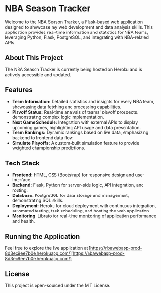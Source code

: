 # NBA Season Tracker

Welcome to the NBA Season Tracker, a Flask-based web application designed to showcase my web development and data analysis skills. This application provides real-time information and statistics for NBA teams, leveraging Python, Flask, PostgreSQL, and integrating with NBA-related APIs.

## About This Project

The NBA Season Tracker is currently being hosted on Heroku and is actively accessible and updated.

## Features

- **Team Information:** Detailed statistics and insights for every NBA team, showcasing data fetching and processing capabilities.
- **Playoff Status:** Real-time analysis of teams' playoff prospects, demonstrating complex logic implementation.
- **Next Game Schedule:** Integration with external APIs to display upcoming games, highlighting API usage and data presentation.
- **Team Rankings:** Dynamic rankings based on live data, emphasizing backend to frontend data flow.
- **Simulate Playoffs:** A custom-built simulation feature to provide weighted championship predictions.

## Tech Stack

- **Frontend:** HTML, CSS (Bootstrap) for responsive design and user interface.
- **Backend:** Flask, Python for server-side logic, API integration, and routing.
- **Database:** PostgreSQL for data storage and management, demonstrating SQL skills.
- **Deployment:** Heroku for cloud deployment with continuous integration, automated testing, task scheduling, and hosting the web application.
- **Monitoring:** Librato for real-time monitoring of application performance and health.

## Running the Application

Feel free to explore the live application at [https://nbawebapp-prod-8d3ec9ee7b0e.herokuapp.com/](https://nbawebapp-prod-8d3ec9ee7b0e.herokuapp.com/).

## License

This project is open-sourced under the MIT License.


